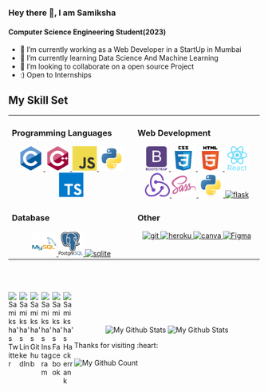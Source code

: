 ### Hey there 👋, I am Samiksha
#### Computer Science Engineering Student(2023)
- 🔭 I’m currently working as a Web Developer in a StartUp in Mumbai
- 🌱 I’m currently learning Data Science And Machine Learning
- 👯 I’m looking to collaborate on a open source Project
- :)  Open to Internships

<!--
**Samiksha-Pansare/Samiksha-Pansare** is a ✨ _special_ ✨ repository because its `README.md` (this file) appears on your GitHub profile.

Here are some ideas to get you started:

### 🔭 I’m currently working as a Web Developer
### 🌱 I’m currently learning Data Science And Machine Learning
- 👯 I’m looking to collaborate on ...
- 🤔 I’m looking for help with ...
- 💬 Ask me about ...
- 📫 How to reach me: ...
- 😄 Pronouns: ...
- ⚡ Fun fact: ...
-->

## My Skill Set  
<table><tr><td valign="top" width="33.33%">

### Programming Languages  
<div align="center">  
<a href="https://www.cprogramming.com/" target="_blank"> <img src="https://raw.githubusercontent.com/devicons/devicon/master/icons/c/c-original.svg" alt="c" width="50" height="50"/> </a>
<a href="https://www.w3schools.com/cpp/" target="_blank"> <img src="https://raw.githubusercontent.com/devicons/devicon/master/icons/cplusplus/cplusplus-original.svg" alt="cplusplus" width="50" height="50"/> </a>
<a href="https://developer.mozilla.org/en-US/docs/Web/JavaScript" target="_blank"> <img src="https://raw.githubusercontent.com/devicons/devicon/master/icons/javascript/javascript-original.svg" alt="javascript" width="50" height="50"/> </a>
<a href="https://www.python.org" target="_blank"> <img src="https://raw.githubusercontent.com/devicons/devicon/master/icons/python/python-original.svg" alt="python" width="50" height="50"/> </a>
<a href="https://www.typescriptlang.org/" target="_blank"> <img src="https://raw.githubusercontent.com/devicons/devicon/master/icons/typescript/typescript-original.svg" alt="typescript" width="50" height="50"/> </a>
</div>
</td><td valign="top" width="33.33%">

### Web Development   
<div align="center">
<a href="https://getbootstrap.com" target="_blank"> <img src="https://raw.githubusercontent.com/devicons/devicon/master/icons/bootstrap/bootstrap-plain-wordmark.svg" alt="bootstrap" width="50" height="50"/> </a>
<a href="https://www.w3schools.com/css/" target="_blank"> <img src="https://raw.githubusercontent.com/devicons/devicon/master/icons/css3/css3-original-wordmark.svg" alt="css3" width="50" height="50"/> </a>
<a href="https://www.w3.org/html/" target="_blank"> <img src="https://raw.githubusercontent.com/devicons/devicon/master/icons/html5/html5-original-wordmark.svg" alt="html5" width="50" height="50"/> </a>
<a href="https://reactjs.org/" target="_blank"> <img src="https://raw.githubusercontent.com/devicons/devicon/master/icons/react/react-original-wordmark.svg" alt="react" width="50" height="50"/> </a>
<a href="https://redux.js.org" target="_blank"> <img src="https://raw.githubusercontent.com/devicons/devicon/master/icons/redux/redux-original.svg" alt="redux" width="50" height="50"/> </a>
<a href="https://sass-lang.com" target="_blank"> <img src="https://raw.githubusercontent.com/devicons/devicon/master/icons/sass/sass-original.svg" alt="sass" width="50" height="50"/> </a>
 <a href="https://www.python.org" target="_blank"> <img src="https://raw.githubusercontent.com/devicons/devicon/master/icons/python/python-original.svg" alt="python" width="50" height="50"/> </a>
<a href="https://flask.palletsprojects.com/" target="_blank"> <img src="https://www.vectorlogo.zone/logos/pocoo_flask/pocoo_flask-icon.svg" alt="flask" width="50" height="50"/> </a>
</div>

</td></tr>

<tr><td valign="top" width="33.33%">

### Database
<div align="center">  
<a href="https://www.mysql.com/" target="_blank"> <img src="https://raw.githubusercontent.com/devicons/devicon/master/icons/mysql/mysql-original-wordmark.svg" alt="mysql" width="50" height="50"/> </a>
<a href="https://www.postgresql.org" target="_blank"> <img src="https://raw.githubusercontent.com/devicons/devicon/master/icons/postgresql/postgresql-original-wordmark.svg" alt="postgresql" width="50" height="50"/> </a>
<a href="https://www.sqlite.org/" target="_blank"> <img src="https://www.vectorlogo.zone/logos/sqlite/sqlite-icon.svg" alt="sqlite" width="50" height="50"/> </a>
</div>
</td><td valign="top" width="33.33%">

### Other  
<div align="center">
  <a href="https://git-scm.com/" target="_blank"> <img src="https://www.vectorlogo.zone/logos/git-scm/git-scm-icon.svg" alt="git" width="50" height="50"/> </a>
  <a href="https://heroku.com" target="_blank"> <img src="https://www.vectorlogo.zone/logos/heroku/heroku-icon.svg" alt="heroku" width="50" height="50"/>
  <a href="https://heroku.com" target="_blank"> <img src="https://www.vectorlogo.zone/logos/canva/canva-icon.svg" alt="canva" width="50" height="50"/>
  <a href="https://heroku.com" target="_blank"> <img src="https://www.vectorlogo.zone/logos/figma/figma-icon.svg" alt="Figma" width="50" height="50"/>
</div>

</td></tr>

</table>  
<br/>
 <br>
 <br>
 <a href="https://twitter.com/PansareSamiksha?s=09">
  <img align="left" alt="Samiksha's Twitter" width="22px" src="https://cdn.jsdelivr.net/npm/simple-icons@v3/icons/twitter.svg" />
</a>
<a href="https://www.linkedin.com/in/samiksha-pansare">
  <img align="left" alt="Samiksha's LinkedIn" width="22px" src="https://cdn.jsdelivr.net/npm/simple-icons@v3/icons/linkedin.svg" />
</a>
<a href="https://github.com/Samiksha-Pansare/Samiksha-Pansare">
  <img align="left" alt="Samiksha's Github" width="22px" src="https://cdn.jsdelivr.net/npm/simple-icons@v3/icons/github.svg" />
</a>
<a href="https://www.instagram.com/samiksha_pansare/">
  <img align="left" alt="Samiksha's Instagram" width="22px" src="https://cdn.jsdelivr.net/npm/simple-icons@v3/icons/instagram.svg" />
</a>
<a href="https://samiksha-pansare.github.io/Samiksha--Pansare/">
  <img align="left" alt="Samiksha's Facebook" width="22px" src="https://cdn.jsdelivr.net/npm/simple-icons@3.13.0/icons/superuser.svg" />
</a>
<a href="https://www.hackerrank.com/pansaresamiksha">
  <img align="left" alt="Samiksha's Hackerrank" width="22px" src="https://cdn.jsdelivr.net/npm/simple-icons@v3/icons/hackerrank.svg" />
</a>
<br><br>
<!-- [Samiksha's github stats](https://github-readme-stats.vercel.app/api?username=samiksha-pansare&hide=["issues"]&show_icons=true) -->
<br>
<!-- <img align="center" src="https://github-readme-stats.vercel.app/api/top-langs/?username=samiksha-pansare&theme=tokyonight&hide=dart"> -->
 <p align="center">
<img align="center" src="https://github-readme-stats.vercel.app/api/top-langs/?username=Samiksha-Pansare&layout=compact&theme=radical" alt="My Github Stats">
<img align="center" src="https://github-readme-stats.vercel.app/api?username=Samiksha-Pansare&&show_icons=true&theme=radical&count_private=true&include_all_commits=true" alt="My Github Stats">
</p>
Thanks for visiting :heart:
 <br><br>
<img align="center" src="https://profile-counter.glitch.me/Samiksha-Pansare/count.svg" alt="My Github Count">

